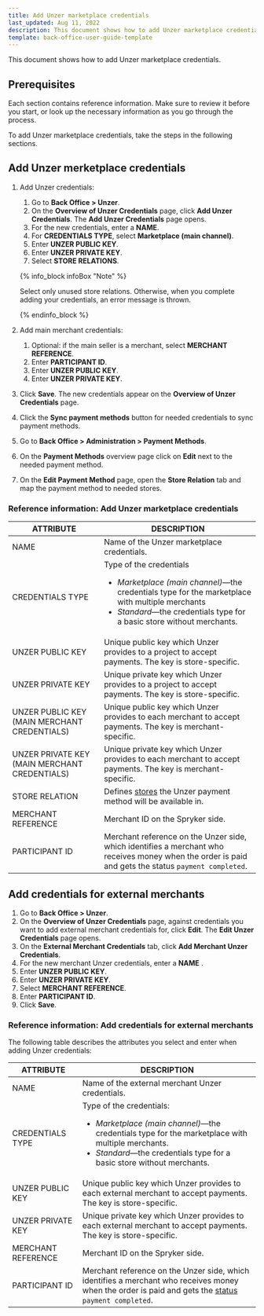```yaml
---
title: Add Unzer marketplace credentials
last_updated: Aug 11, 2022
description: This document shows how to add Unzer marketplace credentials
template: back-office-user-guide-template
---
```


This document shows how to add Unzer marketplace credentials.

## Prerequisites

Each section contains reference information. Make sure to review it before you start, or look up the necessary information as you go through the process.

To add Unzer marketplace credentials, take the steps in the following sections.

## Add Unzer merketplace credentials

1. Add Unzer credentials:
   1. Go to **Back Office&nbsp;<span aria-label="and then">></span> Unzer**.
   2. On the **Overview of Unzer Credentials** page, click **Add Unzer Credentials**.
      The **Add Unzer Credentials** page opens.
   3. For the new credentials, enter a **NAME**.
   4. For **CREDENTIALS TYPE**, select **Marketplace (main channel)**.
   5. Enter **UNZER PUBLIC KEY**.
   6. Enter **UNZER PRIVATE KEY**.
   7. Select **STORE RELATIONS**.

     {% info_block infoBox "Note" %}

      Select only unused store relations. Otherwise, when you complete adding your credentials, an error message is thrown.

     {% endinfo_block %}

2. Add main merchant credentials:
   1. Optional: if the main seller is a merchant, select **MERCHANT REFERENCE**.
   2. Enter **PARTICIPANT ID**.
   3. Enter **UNZER PUBLIC KEY**.
   4. Enter **UNZER PRIVATE KEY**.
3. Click **Save**. The new credentials appear on the **Overview of Unzer Credentials** page.
4. Click the **Sync payment methods** button for needed credentials to sync payment methods. 
5. Go to **Back Office&nbsp;<span aria-label="and then">></span> Administration&nbsp;<span aria-label="and then">></span> Payment Methods**. 
6. On the **Payment Methods** overview page click on **Edit** next to the needed payment method. 
7. On the **Edit Payment Method** page, open the **Store Relation** tab and map the payment method to needed stores.

### Reference information: Add Unzer marketplace credentials

| ATTRIBUTE | DESCRIPTION |
|-|-|
| NAME | Name of the Unzer marketplace credentials. |
| CREDENTIALS TYPE | Type of the credentials <ul><li>*Marketplace (main channel)*—the credentials type for the marketplace with multiple merchants</li><li>*Standard*—the credentials type for a basic store without merchants. </li></ul> |
| UNZER PUBLIC KEY | Unique public key which Unzer provides to a project to accept payments. The key is store-specific. |
| UNZER PRIVATE KEY | Unique private key which Unzer provides to a project to accept payments. The key is store-specific. |
| UNZER PUBLIC KEY (MAIN MERCHANT CREDENTIALS) | Unique public key which Unzer provides to each merchant to accept payments. The key is merchant-specific. |
| UNZER PRIVATE KEY (MAIN MERCHANT CREDENTIALS) | Unique private key which Unzer provides to each merchant to accept payments. The key is merchant-specific. |
| STORE RELATION | Defines [stores](/docs/scos/dev/tutorials-and-howtos/howtos/howto-set-up-multiple-stores.html) the Unzer payment method will be available in. |
| MERCHANT REFERENCE | Merchant ID on the Spryker side. |
| PARTICIPANT ID | Merchant reference on the Unzer side, which identifies a merchant who receives money when the order is paid and gets the status `payment completed`. |

## Add credentials for external merchants

1. Go to **Back Office&nbsp;<span aria-label="and then">></span> Unzer**.
2. On the **Overview of Unzer Credentials** page, against credentials you want to add external merchant credentials for, click **Edit**.
  The **Edit Unzer Credentials** page opens.
3. On the **External Merchant Credentials** tab, click **Add Merchant Unzer Credentials**.
4. For the new merchant Unzer credentials, enter a **NAME** <!--the field must be removed from UI-->.
5. Enter **UNZER PUBLIC KEY**.
6. Enter **UNZER PRIVATE KEY**.
7. Select **MERCHANT REFERENCE**.
8. Enter **PARTICIPANT ID**.
9. Click **Save**.

### Reference information: Add credentials for external merchants

The following table describes the attributes you select and enter when adding Unzer credentials:

| ATTRIBUTE | DESCRIPTION |
|-|-|
| NAME | Name of the external merchant Unzer credentials. |
| CREDENTIALS TYPE | Type of the credentials:<ul><li>*Marketplace (main channel)*—the credentials type for the marketplace with multiple merchants.</li><li>*Standard*—the credentials type for a basic store without merchants. </li></ul> |
| UNZER PUBLIC KEY | Unique public key which Unzer provides to each external merchant to accept payments. The key is store-specific. |
| UNZER PRIVATE KEY | Unique private key which Unzer provides to each external merchant to accept payments. The key is store-specific. |
| MERCHANT REFERENCE | Merchant ID on the Spryker side. |
| PARTICIPANT ID | Merchant reference on the Unzer side, which identifies a merchant who receives money when the order is paid and gets the [status](/docs/scos/user/back-office-user-guides/{{site.version}}/sales/orders/changing-the-state-of-order-items.html#reference-information-changing-the-state-of-order-items) `payment completed`. |
